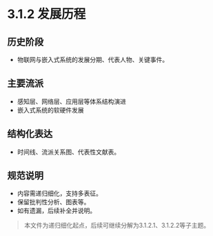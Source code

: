 # 3.1.2 发展历程

## 历史阶段
- 物联网与嵌入式系统的发展分期、代表人物、关键事件。

## 主要流派
- 感知层、网络层、应用层等体系结构演进
- 嵌入式系统的软硬件发展

## 结构化表达
- 时间线、流派关系图、代表性文献表。

## 规范说明
- 内容需递归细化，支持多表征。
- 保留批判性分析、图表等。
- 如有遗漏，后续补全并说明。

> 本文件为递归细化起点，后续可继续分解为3.1.2.1、3.1.2.2等子主题。 